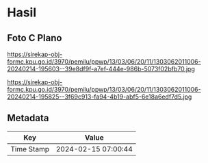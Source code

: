# Hasil

## Foto C Plano

https://sirekap-obj-formc.kpu.go.id/3970/pemilu/ppwp/13/03/06/20/11/1303062011006-20240214-195603--39e8df9f-a7ef-444e-986b-5073f02bfb70.jpg

https://sirekap-obj-formc.kpu.go.id/3970/pemilu/ppwp/13/03/06/20/11/1303062011006-20240214-195825--3f69c913-fa94-4b19-abf5-6e18a6edf7d5.jpg


## Metadata

| Key        | Value               |
| ---------- | ------------------- |
| Time Stamp | 2024-02-15 07:00:44 |




